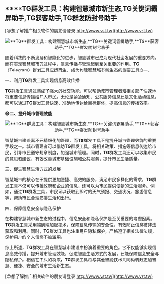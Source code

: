 ## ****TG**群发工具：构建智慧城市新生态,**TG**关键词霸屏助手,**TG**获客助手,**TG**群发防封号助手**

[😍想了解推广相关软件的朋友请登录 http://www.vst.tw](http://www.vst.tw)

 <center><img src="https://vst.tw/MP4/tuiguang/png/1.png" alt="**TG**群发工具：构建智慧城市新生态,**TG**关键词霸屏助手,**TG**获客助手,**TG**群发防封号助手"></center>

随着科技的不断发展和智能化的进步，智慧城市已成为现代社会发展的重要方向。而在实现智慧城市的过程中，信息传播与管理起到至关重要的作用。**TG**（Telegram）群发工具应运而生，成为构建智慧城市新生态的重要工具之一。

一、利用**TG**群发工具实现信息高效传播

**TG**群发工具通过集成了强大的社交功能，可以帮助城市管理者和相关部门快速地将重要信息传播给广大市民。无论是紧急通知、公共服务信息还是文化活动信息，都可以通过**TG**群发工具快速、准确地传达给目标群体，提高信息的传播效率。

**😄二、提升城市管理效能**

 <center><img src="https://vst.tw/MP4/tuiguang/png/8.png" alt="**TG**群发工具：构建智慧城市新生态,**TG**关键词霸屏助手,**TG**获客助手,**TG**群发防封号助手"></center>

智慧城市建设离不开精细化的管理，而**TG**群发工具正是提升城市管理效能的重要手段之一。城市管理者可以借助**TG**群发工具，将相关政策、措施等信息传达给市民，引导市民遵守规章制度，加强城市管理。同时，**TG**群发工具还可以收集市民的意见和建议，有效改善城市基础设施和公共服务，提升市民生活质量。

三、促进智慧生活方式的发展

智慧城市的核心在于提供更加便捷、高效的服务，满足市民多样化的需求。**TG**群发工具不仅可以传播政府和企业的信息，还可以为市民提供便捷的生活服务。例如，通过**TG**群发工具，市民可以获取到即时的天气预报、交通状况、旅游信息等，帮助市民合理安排生活和出行。

四、保障信息安全与隐私保护

在构建智慧城市新生态的过程中，信息安全和隐私保护是至关重要的考虑因素。**TG**群发工具采用端到端加密技术，保障信息传输的安全性，有效防止信息被非法获取和利用。同时，**TG**群发工具也注重用户隐私保护，严格遵守相关法律法规，保护用户的个人信息不被滥用。

综上所述，**TG**群发工具在智慧城市建设中扮演着重要的角色。它不仅能够实现信息高效传播，提升城市管理效能，促进智慧生活方式的发展，还能保障信息安全与隐私保护。相信在不久的将来，**TG**群发工具将与其他智能技术共同构筑起更加智慧、便捷、安全的城市生活新生态。

[😍想了解推广相关软件的朋友请登录 http://www.vst.tw](http://www.vst.tw)



